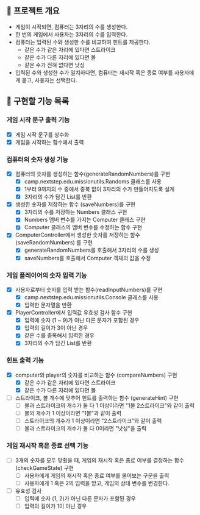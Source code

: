 ## 💪 프로젝트 개요

- 게임이 시작되면, 컴퓨터는 3자리의 수를 생성한다.
- 한 번의 게임에서 사용자는 3자리의 수를 입력한다.
- 컴퓨터는 입력된 수와 생성한 수를 비교하여 힌트를 제공한다.
    - 같은 수가 같은 자리에 있다면 스트라이크
    - 같은 수가 다른 자리에 있다면 볼
    - 같은 수가 전혀 없다면 낫싱
- 입력된 수와 생성한 수가 일치하다면, 컴퓨터는 재시작 혹은 종료 여부를 사용자에게 묻고, 사용자는 선택한다.

## 📝 구현할 기능 목록

### 게임 시작 문구 출력 기능

- [x] 게임 시작 문구를 상수화
- [x] 게임을 시작하는 함수에서 출력

### 컴퓨터의 숫자 생성 기능

- [x] 컴퓨터의 숫자를 생성하는 함수(generateRandomNumbers)를 구현
    - [x] camp.nextstep.edu.missionutils.Randoms 클래스를 사용
    - [x] 1부터 9까지의 수 중에서 중복 없이 3자리의 수가 만들어지도록 설계
    - [x] 3자리의 수가 담긴 List<Integer>를 반환
- [x] 생성한 숫자를 저장하는 함수 (saveNumbers)를 구현
    - [x] 3자리의 수를 저장하는 Numbers 클래스 구현
    - [x] Numbers 멤버 변수를 가지는 Computer 클래스 구현
    - [x] Computer 클래스의 멤버 변수를 수정하는 함수 구현
- [x] ComputerController에서 생성한 숫자를 저장하는 함수 (saveRandomNumbers) 를 구현
    - [x] generateRandomNumbers를 호출해서 3자리의 수를 생성
    - [x] saveNumbers를 호출해서 Computer 객체의 값을 수정

### 게임 플레이어의 숫자 입력 기능

- [x] 사용자로부터 숫자를 입력 받는 함수(readInputNumbers)를 구현
    - [x] camp.nextstep.edu.missionutils.Console 클래스를 사용
    - [x] 입력한 문자열을 반환
- [x] PlayerController에서 입력값 유효성 검사 함수 구현
    - [x] 입력에 숫자 (1 ~ 9)가 아닌 다른 문자가 포함된 경우
    - [x] 입력의 길이가 3이 아닌 경우
    - [x] 같은 수를 중복해서 입력한 경우
    - [x] 3자리의 수가 담긴 List<Integer>를 반환

### 힌트 출력 기능

- [x] computer와 player의 숫자를 비교하는 함수 (compareNumbers) 구현
    - [x] 같은 수가 같은 자리에 있다면 스트라이크
    - [x] 같은 수가 다른 자리에 있다면 볼
- [ ] 스트라이크, 볼 개수에 맞추어 힌트를 출력하는 함수 (generateHint) 구현
    - [ ] 볼과 스트라이크의 개수가 둘 다 1 이상이라면 "1볼 2스트라이크"와 같이 출력
    - [ ] 볼의 개수가 1 이상이라면 "1볼"과 같이 출력
    - [ ] 스트라이크의 개수가 1 이상이라면 "2스트라이크"와 같이 출력
    - [ ] 볼과 스트라이크의 개수가 둘 다 0이라면 "낫싱"을 출력

### 게임 재시작 혹은 종료 선택 기능

- [ ] 3개의 숫자를 모두 맞췄을 때, 게임의 재시작 혹은 종료 여부를 결정하는 함수 (checkGameState) 구현
    - [ ] 사용자에게 게임의 재시작 혹은 종료 여부를 물어보는 구문을 출력
    - [ ] 사용자에게 1 혹은 2의 입력을 받고, 게임의 상태 변수를 변경한다.
- [ ] 유효성 검사
    - [ ] 입력에 숫자 (1, 2)가 아닌 다른 문자가 포함된 경우
    - [ ] 입력의 길이가 1이 아닌 경우